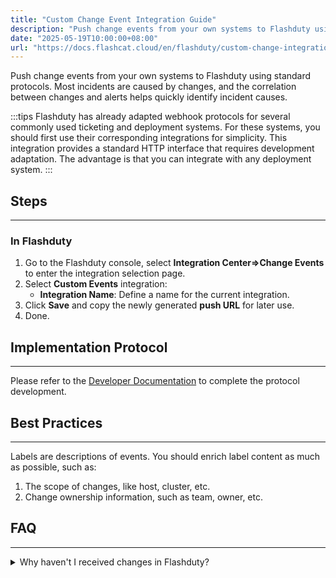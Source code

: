 ```yaml
---
title: "Custom Change Event Integration Guide"
description: "Push change events from your own systems to Flashduty using standard protocols. Most incidents are caused by changes, and the correlation between changes and alerts helps quickly identify incident causes."
date: "2025-05-19T10:00:00+08:00"
url: "https://docs.flashcat.cloud/en/flashduty/custom-change-integration-guide"
---
```


Push change events from your own systems to Flashduty using standard protocols. Most incidents are caused by changes, and the correlation between changes and alerts helps quickly identify incident causes.

:::tips
Flashduty has already adapted webhook protocols for several commonly used ticketing and deployment systems. For these systems, you should first use their corresponding integrations for simplicity. This integration provides a standard HTTP interface that requires development adaptation. The advantage is that you can integrate with any deployment system.
:::

## Steps
---

### In Flashduty

  1. Go to the Flashduty console, select **Integration Center=>Change Events** to enter the integration selection page.
  2. Select **Custom Events** integration:
        - **Integration Name**: Define a name for the current integration.
  3. Click **Save** and copy the newly generated **push URL** for later use.
  4. Done.


## Implementation Protocol
--- 

Please refer to the [Developer Documentation](https://developer-en.flashcat.cloud/en/flashduty/event-api/change-event) to complete the protocol development.

## Best Practices
---

Labels are descriptions of events. You should enrich label content as much as possible, such as:
1. The scope of changes, like host, cluster, etc.
1. Change ownership information, such as team, owner, etc.

## FAQ
---

<details>
  <summary>Why haven't I received changes in Flashduty?</summary>

  #### In Flashduty
  
  1. Check if the integration shows **Latest Event Time**? If not, it means Flashduty hasn't received any pushes, prioritize checking your system first.

  #### In Your System

  1. Confirm that your request URL exactly matches the URL in the integration details.
  2. Verify that your service can access the internet domain api.flashcat.cloud. If not, you need to enable internet access for your server or specifically allow access to Flashduty's domain.
  3. Print the response from Flashduty service to check for any specific messages.

  If you still can't identify the root cause after following these steps, please contact us with the **request_id** from the request response.
    
</details>

